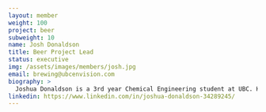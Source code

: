 ```yaml
---
layout: member
weight: 100
project: beer
subweight: 10
name: Josh Donaldson
title: Beer Project Lead
status: executive
img: /assets/images/members/josh.jpg
email: brewing@ubcenvision.com
biography: >
  Joshua Donaldson is a 3rd year Chemical Engineering student at UBC. He is currently the project lead of the CHBeer project where he is working with his team to design a fully-automated brewing system that can be controlled by your phone. He got involved with the project last January when it was first started. Josh attended the 2017 AiChE conference in Minneapolis last October where he, Shams, Siang and Athanasios presented the CHBeer project to over 100 other students from around the North America. Josh has been passionate about entrepreneurship since a young age when he started his own freelance media company and is currently an executive at Innovation Onboard where he is acting as the Media Coordinator. Favorite breweries include Four Winds, Central City, and Postmark! CHeers! 
linkedin: https://www.linkedin.com/in/joshua-donaldson-34289245/
---
```

